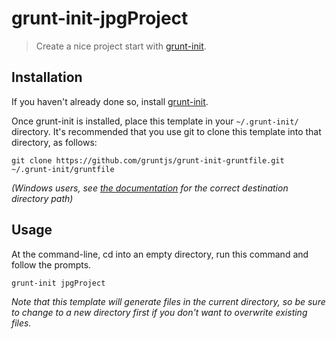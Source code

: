 # grunt-init-jpgProject

> Create a nice project start with [grunt-init][].

[grunt-init]: http://gruntjs.com/project-scaffolding

## Installation
If you haven't already done so, install [grunt-init][].

Once grunt-init is installed, place this template in your `~/.grunt-init/` directory. It's recommended that you use git to clone this template into that directory, as follows:

```
git clone https://github.com/gruntjs/grunt-init-gruntfile.git ~/.grunt-init/gruntfile
```

_(Windows users, see [the documentation][grunt-init] for the correct destination directory path)_

## Usage

At the command-line, cd into an empty directory, run this command and follow the prompts.

```
grunt-init jpgProject
```

_Note that this template will generate files in the current directory, so be sure to change to a new directory first if you don't want to overwrite existing files._
